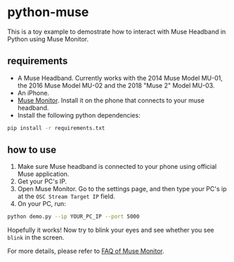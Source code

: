 # python-muse

This is a toy example to demostrate how to interact with Muse Headband in Python using Muse Monitor.

## requirements

- A Muse Headband. Currently works with the 2014 Muse Model MU-01, the 2016 Muse Model MU-02 and the 2018 "Muse 2" Model MU-03.
- An iPhone.
- [Muse Monitor](https://musemonitor.com/). Install it on the phone that connects to your muse headband.
- Install the following python dependencies:

``` bash
pip install -r requirements.txt
```

## how to use

1. Make sure Muse headband is connected to your phone using official Muse application.
2. Get your PC's IP.
3. Open Muse Monitor. Go to the settings page, and then type your PC's ip at the `OSC Stream Target IP` field.
4. On your PC, run:

``` bash
python demo.py --ip YOUR_PC_IP --port 5000
```

Hopefully it works! Now try to blink your eyes and see whether you see `blink` in the screen.

For more details, please refer to [FAQ of Muse Monitor](https://musemonitor.com/FAQ.php#Compatibility).
